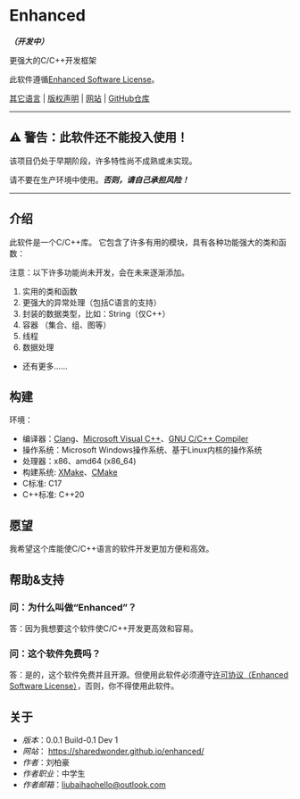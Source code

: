 # Enhanced

***（开发中）***

更强大的C/C++开发框架

此软件遵循[Enhanced Software License](../LICENSE)。

[其它语言](LANGUAGES.md) | [版权声明](../COPYRIGHT) | [网站](https://sharedwonder.github.io/enhanced/) | [GitHub仓库](https://github.com/sharedwonder/enhanced/)

---

## ⚠ **警告：此软件还不能投入使用！**

该项目仍处于早期阶段，许多特性尚不成熟或未实现。

请不要在生产环境中使用。***否则，请自己承担风险！***

---

## 介绍

此软件是一个C/C++库。
它包含了许多有用的模块，具有各种功能强大的类和函数：

注意：以下许多功能尚未开发，会在未来逐渐添加。

1. 实用的类和函数
2. 更强大的异常处理（包括C语言的支持）
3. 封装的数据类型，比如：String（仅C++）
4. 容器 （集合、组、图等）
5. 线程
6. 数据处理

- 还有更多……

## 构建

环境：

- 编译器：[Clang](https://clang.llvm.org/)、[Microsoft Visual C++](https://visualstudio.microsoft.com/vs/features/cplusplus/)、[GNU C/C++ Compiler](https://gcc.gnu.org/)
- 操作系统：Microsoft Windows操作系统、基于Linux内核的操作系统
- 处理器：x86、amd64 (x86_64)
- 构建系统: [XMake](https://xmake.io/#/zh-cn/)、[CMake](https://cmake.org/)
- C标准: C17
- C++标准: C++20

## 愿望

我希望这个库能使C/C++语言的软件开发更加方便和高效。

## 帮助&支持

### 问：为什么叫做“Enhanced”？

答：因为我想要这个软件使C/C++开发更高效和容易。

### 问：这个软件免费吗？

答：是的，这个软件免费并且开源。但使用此软件必须遵守[许可协议（Enhanced Software License）](../LICENSE)，否则，你不得使用此软件。

## 关于

- *版本*：0.0.1 Build-0.1 Dev 1
- *网站*： <https://sharedwonder.github.io/enhanced/>
- *作者*：刘柏豪
- *作者职业*：中学生
- *作者邮箱*：<liubaihaohello@outlook.com>

